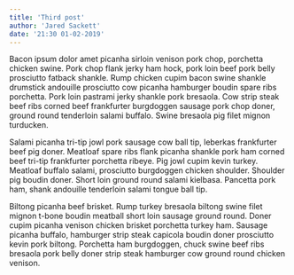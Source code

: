 ```yaml
---
title: 'Third post'
author: 'Jared Sackett'
date: '21:30 01-02-2019'
---
```


Bacon ipsum dolor amet picanha sirloin venison pork chop, porchetta chicken swine. Pork chop flank jerky ham hock, pork loin beef pork belly prosciutto fatback shankle. Rump chicken cupim bacon swine shankle drumstick andouille prosciutto cow picanha hamburger boudin spare ribs porchetta. Pork loin pastrami jerky shankle pork bresaola. Cow strip steak beef ribs corned beef frankfurter burgdoggen sausage pork chop doner, ground round tenderloin salami buffalo. Swine bresaola pig filet mignon turducken.

Salami picanha tri-tip jowl pork sausage cow ball tip, leberkas frankfurter beef pig doner. Meatloaf spare ribs flank picanha shankle pork ham corned beef tri-tip frankfurter porchetta ribeye. Pig jowl cupim kevin turkey. Meatloaf buffalo salami, prosciutto burgdoggen chicken shoulder. Shoulder pig boudin doner. Short loin ground round salami kielbasa. Pancetta pork ham, shank andouille tenderloin salami tongue ball tip.

Biltong picanha beef brisket. Rump turkey bresaola biltong swine filet mignon t-bone boudin meatball short loin sausage ground round. Doner cupim picanha venison chicken brisket porchetta turkey ham. Sausage picanha buffalo, hamburger strip steak capicola boudin doner prosciutto kevin pork biltong. Porchetta ham burgdoggen, chuck swine beef ribs bresaola pork belly doner strip steak hamburger cow ground round chicken venison.